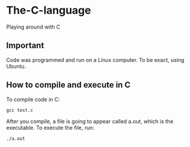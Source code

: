 # The-C-language
Playing around with C 

## Important ##

Code was programmed and run on a Linux computer. To be exact, using Ubuntu.

## How to compile and execute in C ##

To compile code in C:

````
gcc test.c
`````

After you compile, a file is going to appear called a.out, which is the executable. To execute the file, run:

```
./a.out
````

